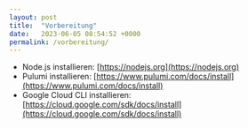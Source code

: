 ```yaml
---
layout: post
title:  "Vorbereitung"
date:   2023-06-05 08:54:52 +0000
permalink: /vorbereitung/
---
```


- Node.js installieren: [https://nodejs.org](https://nodejs.org)
- Pulumi installieren: [https://www.pulumi.com/docs/install](https://www.pulumi.com/docs/install)
- Google Cloud CLI installieren: [https://cloud.google.com/sdk/docs/install](https://cloud.google.com/sdk/docs/install)
